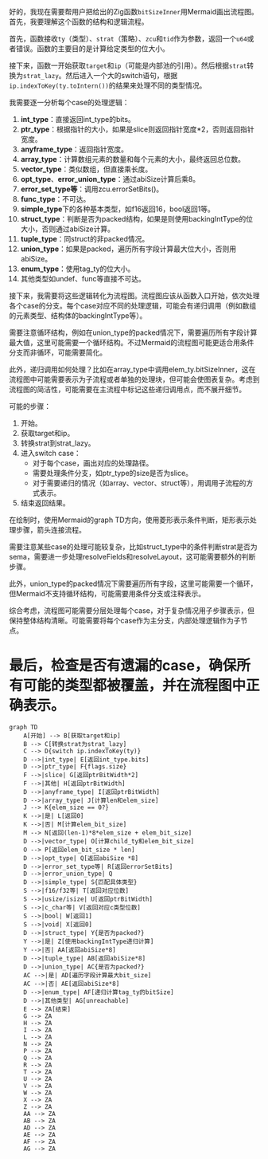好的，我现在需要帮用户把给出的Zig函数`bitSizeInner`用Mermaid画出流程图。首先，我要理解这个函数的结构和逻辑流程。

首先，函数接收`ty`（类型）、`strat`（策略）、`zcu`和`tid`作为参数，返回一个`u64`或者错误。函数的主要目的是计算给定类型的位大小。

接下来，函数一开始获取`target`和`ip`（可能是内部池的引用）。然后根据`strat`转换为`strat_lazy`。然后进入一个大的switch语句，根据`ip.indexToKey(ty.toIntern())`的结果来处理不同的类型情况。

我需要逐一分析每个case的处理逻辑：

1. **int_type**：直接返回int_type的bits。
2. **ptr_type**：根据指针的大小，如果是slice则返回指针宽度*2，否则返回指针宽度。
3. **anyframe_type**：返回指针宽度。
4. **array_type**：计算数组元素的数量和每个元素的大小，最终返回总位数。
5. **vector_type**：类似数组，但直接乘长度。
6. **opt_type**、**error_union_type**：通过abiSize计算后乘8。
7. **error_set_type等**：调用zcu.errorSetBits()。
8. **func_type**：不可达。
9. **simple_type**下的各种基本类型，如f16返回16，bool返回1等。
10. **struct_type**：判断是否为packed结构，如果是则使用backingIntType的位大小，否则通过abiSize计算。
11. **tuple_type**：同struct的非packed情况。
12. **union_type**：如果是packed，遍历所有字段计算最大位大小，否则用abiSize。
13. **enum_type**：使用tag_ty的位大小。
14. 其他类型如undef、func等直接不可达。

接下来，我需要将这些逻辑转化为流程图。流程图应该从函数入口开始，依次处理各个case的分支。每个case对应不同的处理逻辑，可能会有递归调用（例如数组的元素类型、结构体的backingIntType等）。

需要注意循环结构，例如在union_type的packed情况下，需要遍历所有字段计算最大值，这里可能需要一个循环结构。不过Mermaid的流程图可能更适合用条件分支而非循环，可能需要简化。

此外，递归调用如何处理？比如在array_type中调用elem_ty.bitSizeInner，这在流程图中可能需要表示为子流程或者单独的处理块，但可能会使图表复杂。考虑到流程图的简洁性，可能需要在主流程中标记这些递归调用点，而不展开细节。

可能的步骤：

1. 开始。
2. 获取target和ip。
3. 转换strat到strat_lazy。
4. 进入switch case：
   - 对于每个case，画出对应的处理路径。
   - 需要处理条件分支，如ptr_type的size是否为slice。
   - 对于需要递归的情况（如array、vector、struct等），用调用子流程的方式表示。
5. 结束返回结果。

在绘制时，使用Mermaid的graph TD方向，使用菱形表示条件判断，矩形表示处理步骤，箭头连接流程。

需要注意某些case的处理可能较复杂，比如struct_type中的条件判断strat是否为sema，需要进一步处理resolveFields和resolveLayout，这可能需要额外的判断步骤。

此外，union_type的packed情况下需要遍历所有字段，这里可能需要一个循环，但Mermaid不支持循环结构，可能需要用条件分支或注释表示。

综合考虑，流程图可能需要分层处理每个case，对于复杂情况用子步骤表示，但保持整体结构清晰。可能需要将每个case作为主分支，内部处理逻辑作为子节点。

最后，检查是否有遗漏的case，确保所有可能的类型都被覆盖，并在流程图中正确表示。
================================================
```mermaid
graph TD
    A[开始] --> B[获取target和ip]
    B --> C[转换strat为strat_lazy]
    C --> D{switch ip.indexToKey(ty)}
    D -->|int_type| E[返回int_type.bits]
    D -->|ptr_type| F{flags.size}
    F -->|slice| G[返回ptrBitWidth*2]
    F -->|其他| H[返回ptrBitWidth]
    D -->|anyframe_type| I[返回ptrBitWidth]
    D -->|array_type| J[计算len和elem_size]
    J --> K{elem_size == 0?}
    K -->|是| L[返回0]
    K -->|否| M[计算elem_bit_size]
    M --> N[返回(len-1)*8*elem_size + elem_bit_size]
    D -->|vector_type| O[计算child_ty和elem_bit_size]
    O --> P[返回elem_bit_size * len]
    D -->|opt_type| Q[返回abiSize *8]
    D -->|error_set_type等| R[返回errorSetBits]
    D -->|error_union_type| Q
    D -->|simple_type| S{匹配具体类型}
    S -->|f16/f32等| T[返回对应位数]
    S -->|usize/isize| U[返回ptrBitWidth]
    S -->|c_char等| V[返回对应c类型位数]
    S -->|bool| W[返回1]
    S -->|void| X[返回0]
    D -->|struct_type| Y{是否为packed?}
    Y -->|是| Z[使用backingIntType递归计算]
    Y -->|否| AA[返回abiSize*8]
    D -->|tuple_type| AB[返回abiSize*8]
    D -->|union_type| AC{是否为packed?}
    AC -->|是| AD[遍历字段计算最大bit_size]
    AC -->|否| AE[返回abiSize*8]
    D -->|enum_type| AF[递归计算tag_ty的bitSize]
    D -->|其他类型| AG[unreachable]
    E --> ZA[结束]
    G --> ZA
    H --> ZA
    I --> ZA
    L --> ZA
    N --> ZA
    P --> ZA
    Q --> ZA
    R --> ZA
    T --> ZA
    U --> ZA
    V --> ZA
    W --> ZA
    X --> ZA
    Z --> ZA
    AA --> ZA
    AB --> ZA
    AD --> ZA
    AE --> ZA
    AF --> ZA
    AG --> ZA
```